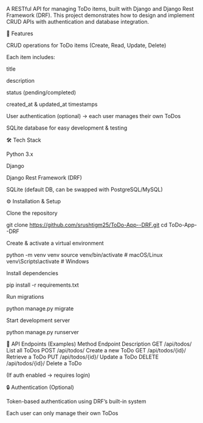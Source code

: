 A RESTful API for managing ToDo items, built with Django and Django Rest Framework (DRF).
This project demonstrates how to design and implement CRUD APIs with authentication and database integration.

🚀 Features

CRUD operations for ToDo items (Create, Read, Update, Delete)

Each item includes:

title

description

status (pending/completed)

created_at & updated_at timestamps

User authentication (optional) → each user manages their own ToDos

SQLite database for easy development & testing

🛠️ Tech Stack

Python 3.x

Django

Django Rest Framework (DRF)

SQLite (default DB, can be swapped with PostgreSQL/MySQL)

⚙️ Installation & Setup

Clone the repository

git clone https://github.com/srushtigm25/ToDo-App--DRF.git
cd ToDo-App--DRF


Create & activate a virtual environment

python -m venv venv
source venv/bin/activate   # macOS/Linux
venv\Scripts\activate      # Windows


Install dependencies

pip install -r requirements.txt


Run migrations

python manage.py migrate


Start development server

python manage.py runserver

📌 API Endpoints (Examples)
Method	Endpoint	Description
GET	/api/todos/	List all ToDos
POST	/api/todos/	Create a new ToDo
GET	/api/todos/{id}/	Retrieve a ToDo
PUT	/api/todos/{id}/	Update a ToDo
DELETE	/api/todos/{id}/	Delete a ToDo

(If auth enabled → requires login)

🔒 Authentication (Optional)

Token-based authentication using DRF’s built-in system

Each user can only manage their own ToDos
